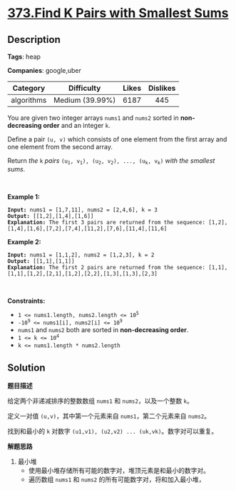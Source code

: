 # [373.Find K Pairs with Smallest Sums](https://leetcode.com/problems/find-k-pairs-with-smallest-sums/description/)

## Description

**Tags**: heap

**Companies**: google,uber

|  Category  |   Difficulty    | Likes | Dislikes |
| :--------: | :-------------: | :---: | :------: |
| algorithms | Medium (39.99%) | 6187  |   445    |

<p>You are given two integer arrays <code>nums1</code> and <code>nums2</code> sorted in <strong>non-decreasing&nbsp;order</strong> and an integer <code>k</code>.</p>
<p>Define a pair <code>(u, v)</code> which consists of one element from the first array and one element from the second array.</p>
<p>Return <em>the</em> <code>k</code> <em>pairs</em> <code>(u<sub>1</sub>, v<sub>1</sub>), (u<sub>2</sub>, v<sub>2</sub>), ..., (u<sub>k</sub>, v<sub>k</sub>)</code> <em>with the smallest sums</em>.</p>
<p>&nbsp;</p>
<p><strong class="example">Example 1:</strong></p>
<pre><code><strong>Input:</strong> nums1 = [1,7,11], nums2 = [2,4,6], k = 3
<strong>Output:</strong> [[1,2],[1,4],[1,6]]
<strong>Explanation:</strong> The first 3 pairs are returned from the sequence: [1,2],[1,4],[1,6],[7,2],[7,4],[11,2],[7,6],[11,4],[11,6]</code></pre>
<p><strong class="example">Example 2:</strong></p>
<pre><code><strong>Input:</strong> nums1 = [1,1,2], nums2 = [1,2,3], k = 2
<strong>Output:</strong> [[1,1],[1,1]]
<strong>Explanation:</strong> The first 2 pairs are returned from the sequence: [1,1],[1,1],[1,2],[2,1],[1,2],[2,2],[1,3],[1,3],[2,3]</code></pre>
<p>&nbsp;</p>
<p><strong>Constraints:</strong></p>
<ul>
  <li><code>1 &lt;= nums1.length, nums2.length &lt;= 10<sup>5</sup></code></li>
  <li><code>-10<sup>9</sup> &lt;= nums1[i], nums2[i] &lt;= 10<sup>9</sup></code></li>
  <li><code>nums1</code> and <code>nums2</code> both are sorted in <strong>non-decreasing order</strong>.</li>
  <li><code>1 &lt;= k &lt;= 10<sup>4</sup></code></li>
  <li><code>k &lt;=&nbsp;nums1.length *&nbsp;nums2.length</code></li>
</ul>

## Solution

**题目描述**

给定两个非递减排序的整数数组 `nums1` 和 `nums2`，以及一个整数 `k`。

定义一对值 `(u,v)`，其中第一个元素来自 `nums1`，第二个元素来自 `nums2`。

找到和最小的 `k` 对数字 `(u1,v1), (u2,v2) ... (uk,vk)`。数字对可以重复。

**解题思路**

1. 最小堆
   - 使用最小堆存储所有可能的数字对，堆顶元素是和最小的数字对。
   - 遍历数组 `nums1` 和 `nums2` 的所有可能数字对，将和加入最小堆，
